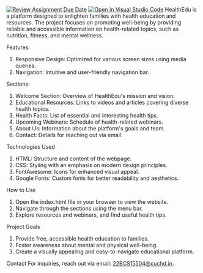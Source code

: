 [![Review Assignment Due Date](https://classroom.github.com/assets/deadline-readme-button-22041afd0340ce965d47ae6ef1cefeee28c7c493a6346c4f15d667ab976d596c.svg)](https://classroom.github.com/a/tZ0rEsF8)
[![Open in Visual Studio Code](https://classroom.github.com/assets/open-in-vscode-2e0aaae1b6195c2367325f4f02e2d04e9abb55f0b24a779b69b11b9e10269abc.svg)](https://classroom.github.com/online_ide?assignment_repo_id=17572629&assignment_repo_type=AssignmentRepo)
HealthEdu is a platform designed to enlighten families with health education and resources. The project focuses on promoting well-being by providing reliable and accessible information on health-related topics, such as nutrition, fitness, and mental wellness.

Features:
1. Responsive Design: Optimized for various screen sizes using media queries.
2. Navigation: Intuitive and user-friendly navigation bar.
   
Sections:
1. Welcome Section: Overview of HealthEdu's mission and vision.
2. Educational Resources: Links to videos and articles covering diverse health topics.
3. Health Facts: List of essential and interesting health tips.
4. Upcoming Webinars: Schedule of health-related webinars.
5. About Us: Information about the platform's goals and team.
6. Contact: Details for reaching out via email.
   
Technologies Used
1. HTML: Structure and content of the webpage.
2. CSS: Styling with an emphasis on modern design principles.
3. FontAwesome: Icons for enhanced visual appeal.
4. Google Fonts: Custom fonts for better readability and aesthetics.
   
How to Use
1. Open the index.html file in your browser to view the website.
2. Navigate through the sections using the menu bar.
3. Explore resources and webinars, and find useful health tips.
   
Project Goals
1. Provide free, accessible health education to families.
2. Foster awareness about mental and physical well-being.
3. Create a visually appealing and easy-to-navigate educational platform.
   
Contact
For inquiries, reach out via email: 22BCS15504@cuchd.in.
